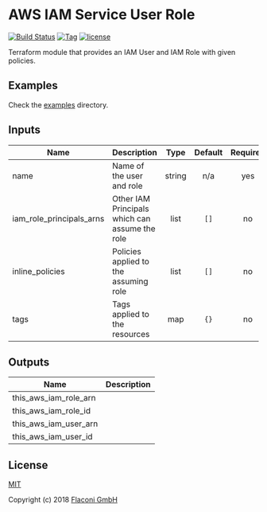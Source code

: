 # AWS IAM Service User Role

[![Build Status](https://travis-ci.com/Flaconi/terraform-aws-service-user-role.svg?branch=master)](https://travis-ci.com/Flaconi/terraform-aws-service-user-role)
[![Tag](https://img.shields.io/github/tag/Flaconi/terraform-aws-service-user-role.svg)](https://github.com/Flaconi/terraform-aws-service-user-role/releases)
[![license](http://img.shields.io/badge/license-MIT-brightgreen.svg)](http://opensource.org/licenses/MIT)

Terraform module that provides an IAM User and IAM Role with given policies.

## Examples

Check the [examples](examples) directory.


<!-- BEGINNING OF PRE-COMMIT-TERRAFORM DOCS HOOK -->
## Inputs

| Name | Description | Type | Default | Required |
|------|-------------|:----:|:-----:|:-----:|
| name | Name of the user and role | string | n/a | yes |
| iam\_role\_principals\_arns | Other IAM Principals which can assume the role | list | `[]` | no |
| inline\_policies | Policies applied to the assuming role | list | `[]` | no |
| tags | Tags applied to the resources | map | `{}` | no |

## Outputs

| Name | Description |
|------|-------------|
| this\_aws\_iam\_role\_arn |  |
| this\_aws\_iam\_role\_id |  |
| this\_aws\_iam\_user\_arn |  |
| this\_aws\_iam\_user\_id |  |

<!-- END OF PRE-COMMIT-TERRAFORM DOCS HOOK -->

## License

[MIT](LICENSE)

Copyright (c) 2018 [Flaconi GmbH](https://github.com/Flaconi)
